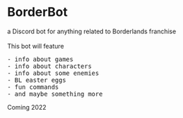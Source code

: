 # BorderBot
a Discord bot for anything related to Borderlands franchise <br><br>
This bot will feature 
<pre>
- info about games
- info about characters
- info about some enemies
- BL easter eggs
- fun commands
- and maybe something more
</pre>

Coming 2022
